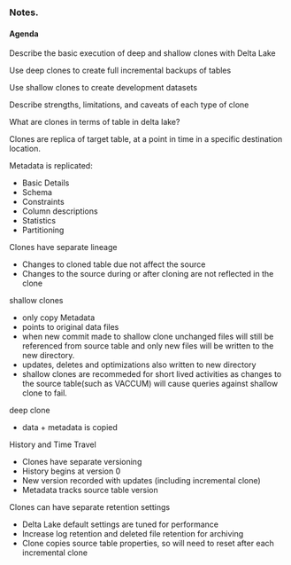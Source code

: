 ### Notes.

#### Agenda
Describe the basic execution of deep and shallow clones with Delta Lake

Use deep clones to create full incremental backups of tables

Use shallow clones to create development datasets

Describe strengths, limitations, and caveats of each type of clone


What are clones in terms of table in delta lake?

Clones are replica of target table, at a point in time in a specific destination location.

Metadata is replicated:
- Basic Details
- Schema
- Constraints
- Column descriptions
- Statistics
- Partitioning

Clones have separate lineage
- Changes to cloned table due not affect the source
- Changes to the source during or after cloning are not reflected in the clone

shallow clones
- only copy Metadata
- points to original data files
- when new commit made to shallow clone unchanged files will still be referenced from source table and only new files will be written to the new directory.
- updates, deletes and optimizations also written to new directory
- shallow clones are recommeded for short lived activities as changes to the source table(such as VACCUM) will cause queries against shallow clone to fail.

deep clone
- data + metadata is copied

History and Time Travel
- Clones have separate versioning
- History begins at version 0
- New version recorded with updates (including incremental clone)
- Metadata tracks source table version

Clones can have separate retention settings
- Delta Lake default settings are tuned for performance
- Increase log retention and deleted file retention for archiving
- Clone copies source table properties, so will need to reset after each incremental clone
